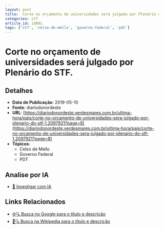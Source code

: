 ```yaml
---
layout: post
title:  Corte no orçamento de universidades será julgado por Plenário do STF.
categories: stf
article_id: id001
tags: ['stf', 'celso-de-mello', 'governo-federal', 'pdt']
---
```


# Corte no orçamento de universidades será julgado por Plenário do STF.

## Detalhes
- **Data de Publicação**: 2019-05-10
- **Fonte**: diariodonordeste
- **URL**: [https://diariodonordeste.verdesmares.com.br/ultima-hora/pais/corte-no-orcamento-de-universidades-sera-julgado-por-plenario-do-stf-1.2097921?page=8](https://diariodonordeste.verdesmares.com.br/ultima-hora/pais/corte-no-orcamento-de-universidades-sera-julgado-por-plenario-do-stf-1.2097921?page=8)
- **Tópicos**:
  - Celso de Mello
  - Governo Federal
  - PDT

## Analise por IA
- [🤖 Investigar com IA](https://www.perplexity.ai/search?q=%22not%C3%ADcia%20artigo%20Brasil%22%20Corte%20no%20or%C3%A7amento%20de%20universidades%20ser%C3%A1%20julgado%20por%20Plen%C3%A1rio%20do%20STF.%20diariodonordeste%202019-05-10)

## Links Relacionados
- [🌐🔍 Busca no Google para o título e descrição](https://www.google.com/search?q=%22not%C3%ADcia%20artigo%20Brasil%22%20Corte%20no%20or%C3%A7amento%20de%20universidades%20ser%C3%A1%20julgado%20por%20Plen%C3%A1rio%20do%20STF.%20diariodonordeste%202019-05-10)
- [📖🔍 Busca na Wikipedia para o título e descrição](https://pt.wikipedia.org/w/index.php?search=%22not%C3%ADcia%20artigo%20Brasil%22%20Corte%20no%20or%C3%A7amento%20de%20universidades%20ser%C3%A1%20julgado%20por%20Plen%C3%A1rio%20do%20STF.%20diariodonordeste%202019-05-10)

